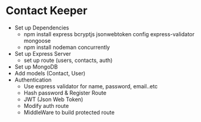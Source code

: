 # Contact Keeper

- Set up Dependencies
  - npm install express bcryptjs jsonwebtoken config express-validator mongoose
  - npm install nodeman concurrently
- Set up Express Server
  - set up route (users, contacts, auth)
- Set up MongoDB
- Add models (Contact, User)
- Authentication
  - Use express validator for name, password, email..etc
  - Hash password & Register Route
  - JWT (Json Web Token)
  - Modify auth route
  - MiddleWare to build protected route
